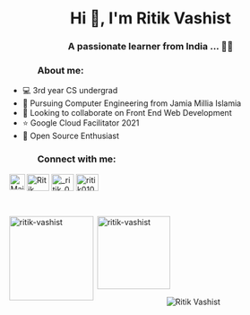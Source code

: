 <h1 align="center">Hi 👋, I'm Ritik Vashist </h1>

<h3 align="center">A passionate learner from India ... 👨‍💻</h3>

<h3 style="left: 50px; position:relative;">About me:</h3>

- 💻 3rd year CS undergrad
- 📖 Pursuing Computer Engineering from Jamia Millia Islamia
- 🤝 Looking to collaborate on Front End Web Development
- ⭐ Google Cloud Facilitator 2021
- 🤠 Open Source Enthusiast 


<h3 style="left: 50px; position:relative;">Connect with me:</h3> 
<p>
<a href="mailto:ritikvashist0109@gmail.com"><img align="left" title="Mail - Ritik Vashist" alt="Mail" height="28px" src="https://image.flaticon.com/icons/png/512/281/281769.png" /></a>
<a href="https://www.linkedin.com/in/ritik-vashist-963ba1203/" target="blank"><img align="center" src="https://raw.githubusercontent.com/rahuldkjain/github-profile-readme-generator/master/src/images/icons/Social/linked-in-alt.svg" alt="Ritik Vashist" height="30" width="40" /></a>
<a href="https://www.instagram.com/_ritik_0001_/" target="blank"><img align="center" src="https://raw.githubusercontent.com/rahuldkjain/github-profile-readme-generator/master/src/images/icons/Social/instagram.svg" alt="_ritik_0001_" height="30" width="40" /></a>
<a href="https://leetcode.com/ritik0109/" target="blank"><img align="center" src="https://raw.githubusercontent.com/rahuldkjain/github-profile-readme-generator/master/src/images/icons/Social/leet-code.svg" alt="ritik0109" height="30" width="40" /></a>
</p>


<br>
<p><img align="left" src="https://github-readme-stats.vercel.app/api/top-langs?username=ritik-vashist&show_icons=true&locale=en&layout=compact" alt="ritik-vashist" height = 150 /></p>
<p> <img align="center" src="https://github-readme-stats.vercel.app/api?username=ritik-vashist&show_icons=true&locale=en" alt="ritik-vashist" height = 130/></p> 
<p align="center"> <img src="https://komarev.com/ghpvc/?username=ritik-vashist&label=visitors&color=blue&style=flat" alt="Ritik Vashist" /> </p>
